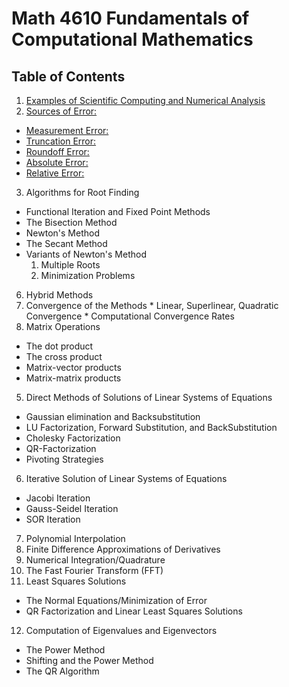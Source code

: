 # Math 4610 Fundamentals of Computational Mathematics

## Table of Contents

1. [Examples of Scientific Computing and Numerical Analysis](https://jvkoebbe.github.io/math4610/examples)
2. [Sources of Error:](https://jvkoebbe.github.io/math4610/sourcesOfError)
  * [Measurement Error:](https://jvkoebbe.github.io/math4610/measurementError)
  * [Truncation Error:](https://jvkoebbe.github.io/math4610/truncationError)
  * [Roundoff Error:](https://jvkoebbe.github.io/math4610/roundoffError)
  * [Absolute Error:](https://jvkoebbe.github.io/math4610/absoluteError)
  * [Relative Error:](https://jvkoebbe.github.io/math4610/relativeError)
3. Algorithms for Root Finding
  * Functional Iteration and Fixed Point Methods
  * The Bisection Method
  * Newton's Method
  * The Secant Method
  * Variants of Newton's Method
    1. Multiple Roots
    2. Minimization Problems
  6. Hybrid Methods
  7. Convergence of the Methods
    * Linear, Superlinear, Quadratic Convergence
    * Computational Convergence Rates
4. Matrix Operations
  * The dot product
  * The cross product
  * Matrix-vector products
  * Matrix-matrix products
5. Direct Methods of Solutions of Linear Systems of Equations
  * Gaussian elimination and Backsubstitution
  * LU Factorization, Forward Substitution, and BackSubstitution
  * Cholesky Factorization
  * QR-Factorization
  * Pivoting Strategies
6. Iterative Solution of Linear Systems of Equations
  * Jacobi Iteration
  * Gauss-Seidel Iteration
  * SOR Iteration
7. Polynomial Interpolation
8. Finite Difference Approximations of Derivatives
9. Numerical Integration/Quadrature
10. The Fast Fourier Transform (FFT)
11. Least Squares Solutions
  * The Normal Equations/Minimization of Error
  * QR Factorization and Linear Least Squares Solutions
12. Computation of Eigenvalues and Eigenvectors
  * The Power Method
  * Shifting and the Power Method
  * The QR Algorithm
